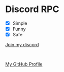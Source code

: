 # Discord RPC

- [x] Simple
- [x] Funny
- [x] Safe

[Join my discord](https://discord.gg/635ysHGDG6)

<br />

[My GitHub Profile](https://github.com/Th3Spl)
